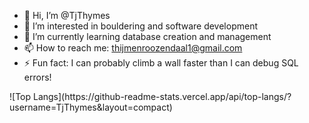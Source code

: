 - 👋 Hi, I’m @TjThymes
- 👀 I’m interested in bouldering and software development
- 🌱 I’m currently learning database creation and management
- 📫 How to reach me: thijmenroozendaal1@gmail.com
- ⚡ Fun fact: I can probably climb a wall faster than I can debug SQL errors!

<!--
TjThymes/TjThymes is my personal development page. Did you get lost on your way here?? :3
--!>

![Top Langs](https://github-readme-stats.vercel.app/api/top-langs/?username=TjThymes&layout=compact)
